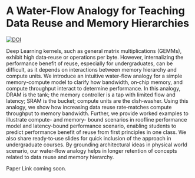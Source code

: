 # A Water-Flow Analogy for Teaching Data Reuse and  Memory Hierarchies

[![DOI](https://sandbox.zenodo.org/badge/1006065997.svg)](https://handle.stage.datacite.org/10.5072/zenodo.276218)

Deep Learning kernels, such as general matrix multiplications (GEMMs), exhibit high data‑reuse or operations per byte. However, internalizing the performance benefit of reuse, especially for undergraduates, can be difficult, as it depends on interactions between memory hierarchy and compute units. We introduce an intuitive water-flow analogy for a simple memory-compute model to clarify how bandwidth, on‑chip memory, and compute throughput interact to determine performance. In this analogy, DRAM is the tank; the memory controller is a tap with limited flow and latency; SRAM is the bucket; compute units are the dish‑washer. Using this analogy, we show how increasing data reuse rate‑matches compute throughput to memory bandwidth. Further, we provide worked examples to illustrate compute- and memory- bound scenarios in roofline performance model and latency-bound performance scenario, enabling students to predict performance benefit of reuse from first principles in one class. We also share ready‑to‑use slides for quick inclusion of the approach in undergraduate courses. By grounding architectural ideas in physical world scenario, our water‑flow analogy helps in longer retention of concepts related to data reuse and memory hierarchy.


Paper Link coming soon.
